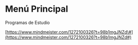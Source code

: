 # Menú Principal

Programas de Estudio

[https://www.mindmeister.com/1272100326?t=98b1mgJNZd\#](https://www.mindmeister.com/1272100326?t=98b1mgJNZd#)

